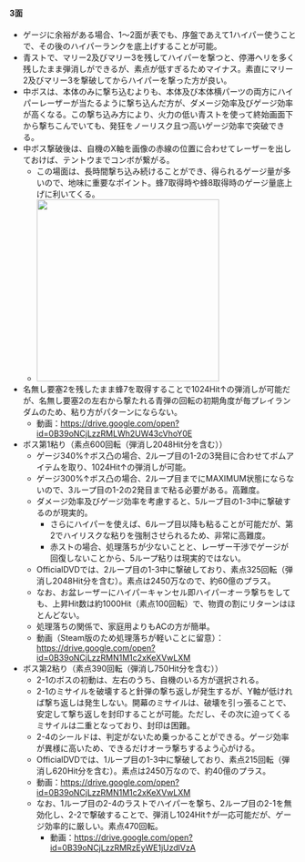 #### 3面
- ゲージに余裕がある場合、1～2面が表でも、序盤であえて1ハイパー使うことで、その後のハイパーランクを底上げすることが可能。
- 青ストで、マリー2及びマリー3を残してハイパーを撃つと、停滞ヘリを多く残したまま弾消しができるが、素点が低すぎるためマイナス。素直にマリー2及びマリー3を撃破してからハイパーを撃った方が良い。
- 中ボスは、本体のみに撃ち込むよりも、本体及び本体横パーツの両方にハイパーレーザーが当たるように撃ち込んだ方が、ダメージ効率及びゲージ効率が高くなる。この撃ち込み方により、火力の低い青ストを使って終始画面下から撃ちこんでいても、発狂をノーリスク且つ高いゲージ効率で突破できる。
- 中ボス撃破後は、自機のX軸を画像の赤線の位置に合わせてレーザーを出しておけば、テントウまでコンボが繋がる。
	- この場面は、長時間撃ち込み続けることができ、得られるゲージ量が多いので、地味に重要なポイント。蜂7取得時や蜂8取得時のゲージ量底上げに利いてくる。
	- <img src="http://drive.google.com/uc?export=view&id=0B39oNCjLzzRMZGoycnpNWFN4SmM" width="320px">
- 名無し要塞2を残したまま蜂7を取得することで1024Hit↑の弾消しが可能だが、名無し要塞2の左右から撃たれる青弾の回転の初期角度が毎プレイランダムのため、粘り方がパターンにならない。
	- 動画：https://drive.google.com/open?id=0B39oNCjLzzRMLWh2UW43cVhoY0E
- ボス第1粘り（素点600回転（弾消し2048Hit分を含む））
	- ゲージ340%↑ボス凸の場合、2ループ目の1-2の3発目に合わせてボムアイテムを取り、1024Hit↑の弾消しが可能。
	- ゲージ300%↑ボス凸の場合、2ループ目までにMAXIMUM状態にならないので、3ループ目の1-2の2発目まで粘る必要がある。高難度。
	- ダメージ効率及びゲージ効率を考慮すると、5ループ目の1-3中に撃破するのが現実的。
		- さらにハイパーを使えば、6ループ目以降も粘ることが可能だが、第2でハイリスクな粘りを強制させられるため、非常に高難度。
		- 赤ストの場合、処理落ちが少ないことと、レーザー干渉でゲージが回復しないことから、5ループ粘りは現実的ではない。
	- OfficialDVDでは、2ループ目の1-3中に撃破しており、素点325回転（弾消し2048Hit分を含む）。素点は2450万なので、約60億のプラス。
	- なお、お盆レーザーにハイパーキャンセル即ハイパーオーラ撃ちをしても、上昇Hit数は約1000Hit（素点100回転）で、物資の割にリターンはほとんどない。
	- 処理落ちの関係で、家庭用よりもACの方が簡単。
	- 動画（Steam版のため処理落ちが軽いことに留意）：https://drive.google.com/open?id=0B39oNCjLzzRMN1M1c2xKeXVwLXM
- ボス第2粘り（素点390回転（弾消し750Hit分を含む））
	- 2-1のボスの初動は、左右のうち、自機のいる方が選択される。
	- 2-1のミサイルを破壊すると針弾の撃ち返しが発生するが、Y軸が低ければ撃ち返しは発生しない。開幕のミサイルは、破壊を引っ張ることで、安定して撃ち返しを封印することが可能。ただし、その次に迫ってくるミサイルは二重となっており、封印は困難。
	- 2-4のシールドは、判定がないため乗っかることができる。ゲージ効率が異様に高いため、できるだけオーラ撃ちするよう心がける。
	- OfficialDVDでは、1ループ目の1-3中に撃破しており、素点215回転（弾消し620Hit分を含む）。素点は2450万なので、約40億のプラス。
	- 動画：https://drive.google.com/open?id=0B39oNCjLzzRMN1M1c2xKeXVwLXM
	- なお、1ループ目の2-4のラストでハイパーを撃ち、2ループ目の2-1を無効化し、2-2で撃破することで、弾消し1024Hit↑が一応可能だが、ゲージ効率的に厳しい。素点470回転。
		- 動画：https://drive.google.com/open?id=0B39oNCjLzzRMRzEyWE1jUzdlVzA
